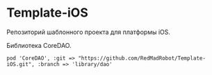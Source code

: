 Template-iOS
==

Репозиторий шаблонного проекта для платформы iOS.

Библиотека CoreDAO.

`pod 'CoreDAO', :git => "https://github.com/RedMadRobot/Template-iOS.git", :branch => 'library/dao'`
